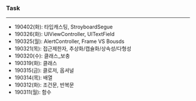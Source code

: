 ### Task

---

- 190402(화): 타입캐스팅, StroyboardSegue
- 190326(화): UIViewController, UITextField
- 190325(월): AlertController, Frame VS Bousds
- 190321(목): 접근제한자, 추상화/캡슐화/상속성/다형성
- 190320(수): 클래스_보충
- 190319(화): 클래스
- 190315(금): 클로저, 옵셔널
- 190314(목): 배열
- 190312(화): 조건문, 반복문
- 190311(월): 함수



